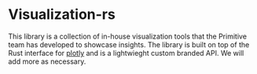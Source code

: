 # Visualization-rs

This library is a collection of in-house visualization tools that the Primitive team has developed to showcase insights. The library is built on top of the Rust interface for [plotly](https://plotly.com/javascript/) and is a lightwieght custom branded API. We will add more as necessary.
